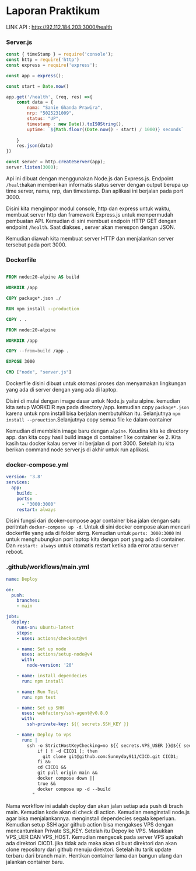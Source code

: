 <h1>Laporan Praktikum</h1>


LINK API : http://92.112.184.203:3000/health

<h3>Server.js</h3>

```javascript
const { timeStamp } = require('console');
const http = require('http')
const express = require('express');

const app = express();

const start = Date.now()

app.get('/health', (req, res) =>{
    const data = {
        nama: "Sanie Ghanda Prawira",
        nrp: "5025231009",
        status: "UP",
        timestamp : new Date().toISOString(),
        uptime: `${Math.floor((Date.now() - start) / 1000)} seconds`
        
    }
    res.json(data)
})

const server = http.createServer(app);
server.listen(3000);
```
Api ini dibuat dengan menggunakan Node.js dan Express.js. Endpoint `/health`akan memberikan informatis status server dengan output berupa up time server, nama, nrp, dan timestamp. Dan aplikasi ini berjalan pada port 3000.

Disini kita mengimpor modul console, http dan express untuk waktu, membuat server http dan framework Express.js untuk mempermudah pembuatan API. Kemudian di sini membuat endpoin HTTP GET dengan endpoint `/health`. Saat diakses , server akan merespon dengan JSON.

Kemudian diawah kita membuat server HTTP dan menjalankan server tersebut pada port 3000.

<h3>Dockerfile</h3>

```Dockerfile

FROM node:20-alpine AS build

WORKDIR /app

COPY package*.json ./

RUN npm install --production

COPY . .

FROM node:20-alpine

WORKDIR /app

COPY --from=build /app .

EXPOSE 3000

CMD ["node", "server.js"]
```

Dockerfile disini dibuat untuk otomasi proses dan  menyamakan lingkungan yang ada di server dengan yang ada di laptop.

Disini di mulai dengan image dasar untuk Node.js yaitu alpine. kemudian kita setup WORKDIR nya pada directory /app. kemudian copy `package*.json` karena untuk npm install bisa berjalan membutuhkan itu. Selanjutnya `npm install --prouction`.Selanjutnya copy semua file ke dalam container

Kemudian di membikin image baru dengan `alpine`. Keudina kita ke directory app. dan kita copy hasil build image di container 1 ke container ke 2. Kita kasih tau docker kalau server ini berjalan di port 3000. Setelah itu kita berikan command node server.js di akhir untuk run aplikasi.

<h3>docker-compose.yml</h3>

```YAML
version: '3.8'
services:
  app:
    build: .
    ports:
      - "3000:3000"
    restart: always
```
Disini fungsi dari dcoker-compose agar container bisa jalan dengan satu peritntah `docker-compose up -d`. Untuk di sini docker compose akan mencari dockerfile yang ada di folder skrrg. Kemudian untuk `ports: 3000:3000` ini untuk menghubungkan port laptop kita dengan port yang ada di container. Dan `restart: always` untuk otomatis restart ketika ada error atau server reboot.

<h3>.github/workflows/main.yml</h3>

```YAML
name: Deploy

on:
  push:
    branches:
    - main

jobs:
  deploy:
    runs-on: ubuntu-latest
    steps:
    - uses: actions/checkout@v4

    - name: Set up node
      uses: actions/setup-node@v4
      with:
        node-version: '20'

    - name: install dependecies
      run: npm install

    - name: Run Test
      run: npm test

    - name: Set up SHH
      uses: webfactory/ssh-agent@v0.8.0
      with:
        ssh-private-key: ${{ secrets.SSH_KEY }}

    - name: Deploy to vps
      run: |
        ssh -o StrictHostKeyChecking=no ${{ secrets.VPS_USER }}@${{ secrets.VPS_HOST }} "
            if [ ! -d CICD1 ]; then
              git clone git@github.com:Sunnyday911/CICD.git CICD1;
            fi &&
            cd CICD1 &&
            git pull origin main &&
            docker compose down ||
            true &&
            docker compose up -d --build
          "
```

Nama  workflow ini adalah deploy dan akan jalan setiap ada push di brach main. Kemudian kode akan di check di action. Kemudian menginstall node.js agar bisa menjalankannya. menginstall dependecies segala keperluan. Kemudian setup SSH agar github action bisa mengakses VPS dengan mencantumkan Private SS_KEY. Setelah itu Depoy ke VPS. Masukkan VPS_UER DAN VPS_HOST. Kemudian mengecek pada server VPS apakah ada direktori CICD1. jika tidak ada maka akan di buat direktori dan akan clone repository dari github menuju direktori. Setelah itu tarik update terbaru dari branch main. Hentikan container lama dan bangun ulang dan jalankan container baru.

